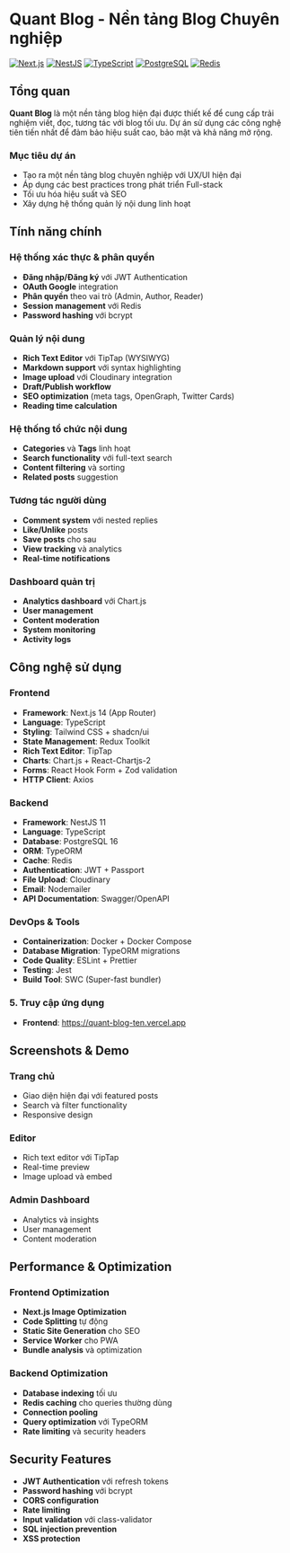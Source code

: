 #  Quant Blog - Nền tảng Blog Chuyên nghiệp


[![Next.js](https://img.shields.io/badge/Next.js-14.0.3-black?style=for-the-badge&logo=next.js)](https://nextjs.org/)
[![NestJS](https://img.shields.io/badge/NestJS-11.0.1-red?style=for-the-badge&logo=nestjs)](https://nestjs.com/)
[![TypeScript](https://img.shields.io/badge/TypeScript-5.7.3-blue?style=for-the-badge&logo=typescript)](https://www.typescriptlang.org/)
[![PostgreSQL](https://img.shields.io/badge/PostgreSQL-16-blue?style=for-the-badge&logo=postgresql)](https://www.postgresql.org/)
[![Redis](https://img.shields.io/badge/Redis-alpine-red?style=for-the-badge&logo=redis)](https://redis.io/)

## Tổng quan

**Quant Blog** là một nền tảng blog hiện đại được thiết kế để cung cấp trải nghiệm viết, đọc, tương tác với blog tối ưu. Dự án sử dụng các công nghệ tiên tiến nhất để đảm bảo hiệu suất cao, bảo mật và khả năng mở rộng.

###  Mục tiêu dự án
- Tạo ra một nền tảng blog chuyên nghiệp với UX/UI hiện đại
- Áp dụng các best practices trong phát triển Full-stack
- Tối ưu hóa hiệu suất và SEO
- Xây dựng hệ thống quản lý nội dung linh hoạt

##  Tính năng chính

###  Hệ thống xác thực & phân quyền
- **Đăng nhập/Đăng ký** với JWT Authentication
- **OAuth Google** integration
- **Phân quyền** theo vai trò (Admin, Author, Reader)
- **Session management** với Redis
- **Password hashing** với bcrypt

###  Quản lý nội dung
- **Rich Text Editor** với TipTap (WYSIWYG)
- **Markdown support** với syntax highlighting
- **Image upload** với Cloudinary integration
- **Draft/Publish workflow**
- **SEO optimization** (meta tags, OpenGraph, Twitter Cards)
- **Reading time calculation**

###  Hệ thống tổ chức nội dung
- **Categories** và **Tags** linh hoạt
- **Search functionality** với full-text search
- **Content filtering** và sorting
- **Related posts** suggestion

###  Tương tác người dùng
- **Comment system** với nested replies
- **Like/Unlike** posts
- **Save posts** cho sau
- **View tracking** và analytics
- **Real-time notifications**

###  Dashboard quản trị
- **Analytics dashboard** với Chart.js
- **User management**
- **Content moderation**
- **System monitoring**
- **Activity logs**

##  Công nghệ sử dụng

### Frontend
- **Framework**: Next.js 14 (App Router)
- **Language**: TypeScript
- **Styling**: Tailwind CSS + shadcn/ui
- **State Management**: Redux Toolkit
- **Rich Text Editor**: TipTap
- **Charts**: Chart.js + React-Chartjs-2
- **Forms**: React Hook Form + Zod validation
- **HTTP Client**: Axios

### Backend
- **Framework**: NestJS 11
- **Language**: TypeScript
- **Database**: PostgreSQL 16
- **ORM**: TypeORM
- **Cache**: Redis
- **Authentication**: JWT + Passport
- **File Upload**: Cloudinary
- **Email**: Nodemailer
- **API Documentation**: Swagger/OpenAPI

### DevOps & Tools
- **Containerization**: Docker + Docker Compose
- **Database Migration**: TypeORM migrations
- **Code Quality**: ESLint + Prettier
- **Testing**: Jest
- **Build Tool**: SWC (Super-fast bundler)

### 5. Truy cập ứng dụng
- **Frontend**: https://quant-blog-ten.vercel.app

##  Screenshots & Demo

###  Trang chủ
- Giao diện hiện đại với featured posts
- Search và filter functionality
- Responsive design

###  Editor
- Rich text editor với TipTap
- Real-time preview
- Image upload và embed

###  Admin Dashboard
- Analytics và insights
- User management
- Content moderation

##  Performance & Optimization

### Frontend Optimization
- **Next.js Image Optimization**
- **Code Splitting** tự động
- **Static Site Generation** cho SEO
- **Service Worker** cho PWA
- **Bundle analysis** và optimization

### Backend Optimization
- **Database indexing** tối ưu
- **Redis caching** cho queries thường dùng
- **Connection pooling**
- **Query optimization** với TypeORM
- **Rate limiting** và security headers

##  Security Features

- **JWT Authentication** với refresh tokens
- **Password hashing** với bcrypt
- **CORS configuration**
- **Rate limiting**
- **Input validation** với class-validator
- **SQL injection prevention**
- **XSS protection**
